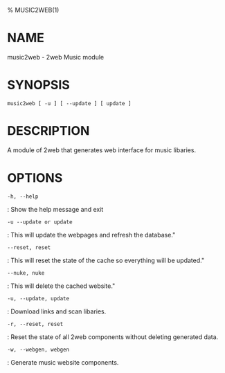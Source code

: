 % MUSIC2WEB(1)

NAME
====

music2web - 2web Music module

SYNOPSIS
========

`music2web [ -u ] [ --update ] [ update ]`

DESCRIPTION
===========

A module of 2web that generates web interface for music libaries.

OPTIONS
=======

`-h, --help`

:   Show the help message and exit

`-u --update or update`

:  This will update the webpages and refresh the database."

`--reset, reset`

:  This will reset the state of the cache so everything will be updated."

`--nuke, nuke`

:   This will delete the cached website."

`-u, --update, update`

:   Download links and scan libaries.

`-r, --reset, reset`

:   Reset the state of all 2web components without deleting generated data.

`-w, --webgen, webgen`

:   Generate music website components.
